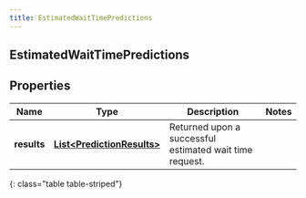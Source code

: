 ```yaml
---
title: EstimatedWaitTimePredictions
---
```

## EstimatedWaitTimePredictions


## Properties

| Name | Type | Description | Notes |
| ------------ | ------------- | ------------- | ------------- |
| **results** | [**List&lt;PredictionResults&gt;**](PredictionResults.html) | Returned upon a successful estimated wait time request. |  |
{: class="table table-striped"}



